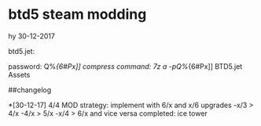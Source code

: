 # btd5 steam modding
hy 30-12-2017

btd5.jet:

password:		Q%_{6#Px]]
compress command:	7z a -pQ%_{6#Px]] BTD5.jet Assets

##changelog

*[30-12-17] 4/4 MOD
strategy: implement with 6/x and x/6 upgrades
-x/3 > 4/x
-4/x > 5/x
-x/4 > 6/x
and vice versa
completed: ice tower

